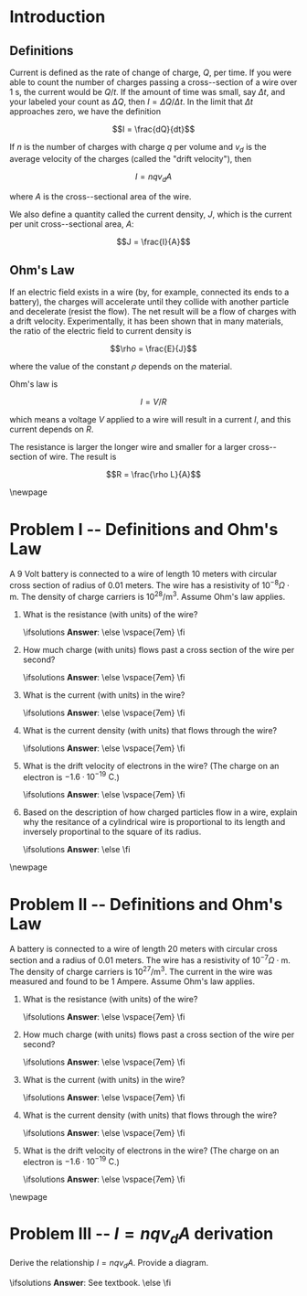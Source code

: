 # Introduction

## Definitions

Current is defined as the rate of change of charge, $Q$, per time. If you were able to count the number of charges passing a cross--section of a wire over $1\text{ s}$, the current would be $Q/t$. If the amount of time was small, say $\Delta t$, and your labeled your count as $\Delta Q$, then $I = {\Delta Q}/{\Delta t}$. In the limit that $\Delta t$ approaches zero, we have the definition 

$$I = \frac{dQ}{dt}$$

If $n$ is the number of charges with charge $q$ per volume and $v_d$ is the average velocity of the charges (called the "drift velocity"), then

$$I = nqv_dA$$

where $A$ is the cross--sectional area of the wire.

We also define a quantity called the current density, $J$, which is the current per unit cross--sectional area, $A$:

$$J = \frac{I}{A}$$

## Ohm's Law

If an electric field exists in a wire (by, for example, connected its ends to a battery), the charges will accelerate until they collide with another particle and decelerate (resist the flow). The net result will be a flow of charges with a drift velocity. Experimentally, it has been shown that in many materials, the ratio of the electric field to current density is 

$$\rho = \frac{E}{J}$$

where the value of the constant $\rho$ depends on the material.

Ohm's law is

$$I = V/R$$

which means a voltage $V$ applied to a wire will result in a current $I$, and this current depends on $R$.

The resistance is larger the longer wire and smaller for a larger cross--section of wire. The result is

$$R = \frac{\rho L}{A}$$

\newpage

# Problem I -- Definitions and Ohm's Law

A $9$ Volt battery is connected to a wire of length $10$ meters with circular cross section of radius of $0.01$ meters. The wire has a resistivity of $10^{-8}\Omega\cdot\text{m}$. The density of charge carriers is $10^{28}/\text{m}^3$. Assume Ohm's law applies.

1.  What is the resistance (with units) of the wire?

    \ifsolutions
    **Answer**:
    \else
    \vspace{7em}
    \fi

2.  How much charge (with units) flows past a cross section of the wire per second?

    \ifsolutions
    **Answer**:
    \else
    \vspace{7em}
    \fi

3.  What is the current (with units) in the wire?

    \ifsolutions
    **Answer**:
    \else
    \vspace{7em}
    \fi

4.  What is the current density (with units) that flows through the wire?

    \ifsolutions
    **Answer**:
    \else
    \vspace{7em}
    \fi

5.  What is the drift velocity of electrons in the wire? (The charge on an electron is $-1.6·10^{-19}\text{ C}$.)

    \ifsolutions
    **Answer**:
    \else
    \vspace{7em}
    \fi

6. Based on the description of how charged particles flow in a wire, explain why the resitance of a cylindrical wire is proportional to its length and inversely proportinal to the square of its radius.

    \ifsolutions
    **Answer**:
    \else
    \fi

\newpage

# Problem II -- Definitions and Ohm's Law
 
A battery is connected to a wire of length $20$ meters with circular cross section and a radius of $0.01$ meters. The wire has a resistivity of $10^{-7}\Omega\cdot\text{m}$. The density of charge carriers is $10^{27}/\text{m}^3$. The current in the wire was measured and found to be $1$ Ampere. Assume Ohm's law applies.

1.  What is the resistance (with units) of the wire?

    \ifsolutions
    **Answer**:
    \else
    \vspace{7em}
    \fi

2.  How much charge (with units) flows past a cross section of the wire per second?

    \ifsolutions
    **Answer**:
    \else
    \vspace{7em}
    \fi

3.  What is the current (with units) in the wire?

    \ifsolutions
    **Answer**:
    \else
    \vspace{7em}
    \fi

4.  What is the current density (with units) that flows through the wire?

    \ifsolutions
    **Answer**:
    \else
    \vspace{7em}
    \fi

5.  What is the drift velocity of electrons in the wire? (The charge on an electron is $-1.6·10^{-19}\text{ C}$.)

    \ifsolutions
    **Answer**:
    \else
    \vspace{7em}
    \fi

\newpage

# Problem III -- $I = nqv_dA$ derivation

Derive the relationship $I = nqv_dA$. Provide a diagram.

\ifsolutions
**Answer**: See textbook.
\else
\fi
